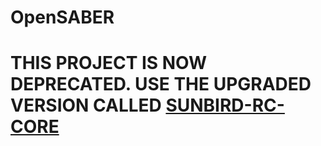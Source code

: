  # OpenSABER
 
 # THIS PROJECT IS NOW DEPRECATED. USE THE UPGRADED VERSION CALLED [SUNBIRD-RC-CORE](https://github.com/Sunbird-RC/sunbird-rc-core) 
